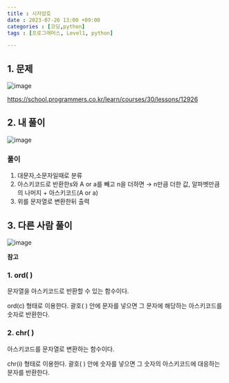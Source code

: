 ```yaml
---
title : 시저암호
date : 2023-07-26 13:00 +09:00
categories : [코딩,python]
tags : [프로그래머스, Level1, python]

---
```

## 1. 문제
![image](https://github.com/mini0-0/mini0-0.github.io/assets/63296983/12a3ba2b-ae0e-4e33-aa96-a41e6b96aae6)

<https://school.programmers.co.kr/learn/courses/30/lessons/12926>

## 2. 내 풀이
![image](https://github.com/mini0-0/mini0-0.github.io/assets/63296983/1ed8881f-4110-4f7b-80e0-b898165293b0)

### 풀이

1. 대문자,소문자일때로 분류
2. 아스키코드로 반환한s와 A or a를 빼고 n을 더하면 → n만큼 더한 값, 알파벳만큼의 나머지 + 아스키코드(A or a)
3. 위를 문자열로 변환한뒤 출력

## 3. 다른 사람 풀이
![image](https://github.com/mini0-0/mini0-0.github.io/assets/63296983/3ecce2ec-72a3-4fed-8e04-abfd01df0a8e)

**참고**

### 1. ord( )

문자열을 아스키코드로 반환할 수 있는 함수이다.

ord(c) 형태로 이용한다. 괄호( ) 안에 문자를 넣으면 그 문자에 해당하는 아스키코드를 숫자로 반환한다.

### 2. chr( )

아스키코드를 문자열로 변환하는 함수이다.

chr(i) 형태로 이용한다. 괄호( ) 안에 숫자를 넣으면 그 숫자의 아스키코드에 대응하는 문자를 반환한다.


